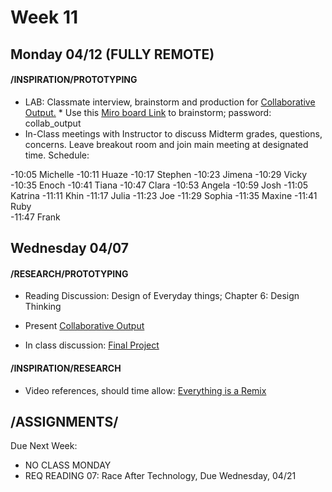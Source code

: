 # Week 11
## Monday 04/12 (FULLY REMOTE)

#### /INSPIRATION/PROTOTYPING

* LAB: Classmate interview, brainstorm and production for [Collaborative Output.](6_collab_output.md) * Use this [Miro board Link](https://miro.com/app/board/o9J_lLO4J-E=/) to brainstorm; password: collab_output    
* In-Class meetings with Instructor to discuss Midterm grades, questions, concerns. Leave breakout room and join main meeting at designated time. Schedule:

-10:05 Michelle 
-10:11 Huaze 
-10:17 Stephen
-10:23 Jimena
-10:29 Vicky 
-10:35 Enoch
-10:41 Tiana
-10:47 Clara
-10:53 Angela
-10:59 Josh
-11:05  Katrina 
-11:11 Khin
-11:17 Julia 
-11:23 Joe
-11:29 Sophia
-11:35 Maxine
-11:41 Ruby  
-11:47 Frank



## Wednesday 04/07

#### /RESEARCH/PROTOTYPING

* Reading Discussion: Design of Everyday things; Chapter 6: Design Thinking 
* Present [Collaborative Output](6_collab_output.md) 

* In class discussion: [Final Project](Project3_Seatbelts.md)  

#### /INSPIRATION/RESEARCH 

* Video references, should time allow: [Everything is a Remix](https://vimeo.com/14912890)


## /ASSIGNMENTS/

Due Next Week:
* NO CLASS MONDAY 
* REQ READING 07: Race After Technology, Due Wednesday, 04/21
